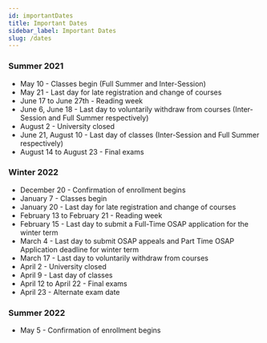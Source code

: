 ```yaml
---
id: importantDates
title: Important Dates
sidebar_label: Important Dates
slug: /dates
---
```


### Summer 2021

-   May 10 - Classes begin (Full Summer and Inter-Session)
-   May 21 - Last day for late registration and change of courses
-   June 17 to June 27th - Reading week
-   June 6, June 18 - Last day to voluntarily withdraw from courses (Inter-Session and Full Summer respectively)
-   August 2 - University closed
-   June 21, August 10 - Last day of classes (Inter-Session and Full Summer respectively)
-   August 14 to August 23 - Final exams

### Winter 2022

-   December 20 - Confirmation of enrollment begins
-   January 7 - Classes begin
-   January 20 - Last day for late registration and change of courses
-   February 13 to February 21 - Reading week
-   February 15 - Last day to submit a Full-Time OSAP application for the winter term
-   March 4 - Last day to submit OSAP appeals and Part Time OSAP Application deadline for winter term
-   March 17 - Last day to voluntarily withdraw from courses
-   April 2 - University closed
-   April 9 - Last day of classes
-   April 12 to April 22 - Final exams
-   April 23 - Alternate exam date

### Summer 2022

-   May 5 - Confirmation of enrollment begins
